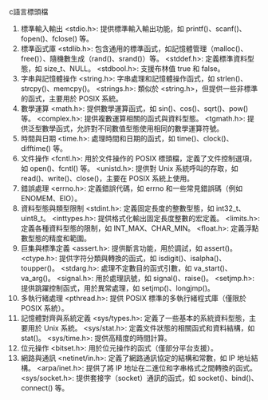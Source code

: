 c語言標頭檔
1. 標準輸入輸出
   <stdio.h>: 提供標準輸入輸出功能，如 printf()、scanf()、fopen()、fclose() 等。
2. 標準函式庫
   <stdlib.h>: 包含通用的標準函式，如記憶體管理（malloc()、free()）、隨機數生成（rand()、srand()）等。
   <stddef.h>: 定義標準資料型態，如 size_t、NULL。
   <stdbool.h>: 支援布林值 true 和 false。
3. 字串與記憶體操作
   <string.h>: 字串處理和記憶體操作函式，如 strlen()、strcpy()、memcpy()。
   <strings.h>: 類似於 <string.h>，但提供一些非標準的函式，主要用於 POSIX 系統。
4. 數學運算
   <math.h>: 提供數學運算函式，如 sin()、cos()、sqrt()、pow() 等。
   <complex.h>: 提供複數運算相關的函式與資料型態。
   <tgmath.h>: 提供泛型數學函式，允許對不同數值型態使用相同的數學運算符號。
5. 時間與日期
   <time.h>: 處理時間和日期的函式，如 time()、clock()、difftime() 等。
6. 文件操作
   <fcntl.h>: 用於文件操作的 POSIX 標頭檔，定義了文件控制選項，如 open()、fcntl() 等。
   <unistd.h>: 提供對 Unix 系統呼叫的存取，如 read()、write()、close()，主要在 POSIX 系統上使用。
7. 錯誤處理
   <errno.h>: 定義錯誤代碼，如 errno 和一些常見錯誤碼（例如 ENOMEM、EIO）。
8. 資料型態與類型限制
   <stdint.h>: 定義固定長度的整數型態，如 int32_t、uint8_t。
   <inttypes.h>: 提供格式化輸出固定長度整數的宏定義。
   <limits.h>: 定義各種資料型態的限制，如 INT_MAX、CHAR_MIN。
   <float.h>: 定義浮點數型態的精度和範圍。
9. 巨集與標準定義
   <assert.h>: 提供斷言功能，用於調試，如 assert()。
   <ctype.h>: 提供字符分類與轉換的函式，如 isdigit()、isalpha()、toupper()。
   <stdarg.h>: 處理不定數目的函式引數，如 va_start()、va_arg()。
   <signal.h>: 用於處理訊號，如 signal()、raise()。
   <setjmp.h>: 提供跳躍控制函式，用於異常處理，如 setjmp()、longjmp()。
10. 多執行緒處理
    <pthread.h>: 提供 POSIX 標準的多執行緒程式庫（僅限於 POSIX 系統）。
11. 記憶體對齊與系統定義
    <sys/types.h>: 定義了一些基本的系統資料型態，主要用於 Unix 系統。
    <sys/stat.h>: 定義文件狀態的相關函式和資料結構，如 stat()。
    <sys/time.h>: 提供高精度的時間計算。
12. 位元操作
    <bitset.h>: 用於位元操作的函式（僅部分平台支援）。
13. 網路與通訊
    <netinet/in.h>: 定義了網路通訊協定的結構和常數，如 IP 地址結構。
    <arpa/inet.h>: 提供了將 IP 地址在二進位和字串格式之間轉換的函式。
    <sys/socket.h>: 提供套接字（socket）通訊的函式，如 socket()、bind()、connect() 等。
